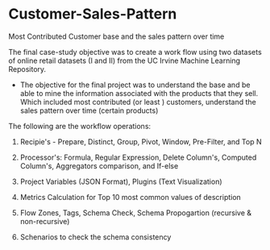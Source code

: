 # Customer-Sales-Pattern
Most Contributed Customer base and the sales pattern over time

The final case-study objective was to create a work flow using two datasets of online retail datasets (I and II) from the UC Irvine Machine Learning Repository.

- The objective for the final project was to understand the base and be able to mine the information associated with the products that they sell. Which included most contributed (or least ) customers, understand the sales pattern over time (certain products)

The following are the workflow operations:
1. Recipie's - Prepare, Distinct, Group, Pivot, Window, Pre-Filter, and Top N

2. Processor's: Formula, Regular Expression, Delete Column's, Computed Column's, Aggregators comparison, and If-else

3. Project Variables (JSON Format), Plugins (Text Visualization)

4. Metrics Calculation for Top 10 most common values of description

5. Flow Zones, Tags, Schema Check, Schema Propogartion (recursive & non-recursive)

6. Schenarios to check the schema consistency
